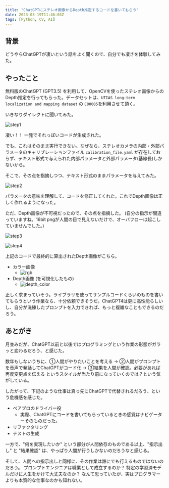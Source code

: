 ```yaml
---
title: "ChatGPTにステレオ画像からDepth推定するコードを書いてもらう"
date: 2023-03-19T11:46:03Z
tags: [Python, CV, AI]
---
```



## 背景

どうやらChatGPTが凄いという話をよく聞くので、自分でも凄さを体験してみた。


## やったこと

無料版のChatGPT (GPT3.5) を利用して、OpenCVを使ったステレオ画像からのDepth推定を行ってもらった。データセットは、`UTIAS long-term localization and mapping dataset` の `C00005`を利用させて頂く。

いきなりダイレクトに聞いてみた。

![step1](/20230319/step1.png)

凄い！！ 一発でそれっぽいコードが生成された。

でも、これはそのまま実行できない。なぜなら、ステレオカメラの内部・外部パラメータのキャリブレーションファイル `calibration_file.yaml` が存在しておらず、テキスト形式で与えられた内部パラメータと外部パラメータ(基線長)しかないから。

そこで、その点を指摘しつつ、テキスト形式のままパラメータを与えてみた。

![step2](/20230319/step2.png)

パラメータの意味を理解して、コードを修正してくれた。これでDepth画像は正しく作れるようになった。

ただ、Depth画像が不可視だったので、その点を指摘した。 (自分の指示が間違っていますね。16bit pngが人間の目で見えないだけで、オーバフローは起こしていませんでした。)

![step3](/20230319/step3.png)

![step4](/20230319/step4.png)

上記のコードで最終的に算出されたDepth画像がこちら。

- カラー画像
  - ![rgb](/20230319/000000.png)
- Depth画像 (を可視化したもの)
  - ![depth_color](/20230319/depth_color.png)

正しく求まっていそう。ライブラリを使ってサンプルコードくらいのものを書いてもらうという作業なら、十分依頼できそうだ。ChatGPT4は更に高性能らしいし、自分が洗練したプロンプトを入力できれば、もっと複雑なこともできるのだろう。




## あとがき

月並みだが、ChatGPT以前と以後ではプログラミングという作業の形態がガラッと変わるだろう、と感じた。

数年もしないうちに、①人間がやりたいことを考える → ②人間がプロンプトを音声で発話してChatGPTがコード化 → ③結果を人間が確認。必要があれば再度変更点を伝える というスタイルが当たり前になっていくのでは？という気がしている。

したがって、下記のような仕事は真っ先にChatGPTで代替されるだろう、という危機感を感じた。
- ペアプロのドライバー役
  - 実際、ChatGPTにコードを書いてもらっているときの感覚はナビゲーターそのものだった。
- リファクタリング
- テストの生成

一方で、"何を実現したいか" という部分が人間依存のものである以上、"指示出し" と "結果確認" は、やっぱり人間が行うしかないのだろうなと感じる。

そして、人間への指示出しと同様に、その作業は誰にでも行えるものではないのだろう。
プロンプトエンジニアは職業として成立するのか？ 特定の学習済モデルだけに人生をかけて大丈夫なのか？ なんて思っていたが、実はプログラマーよりも本質的な仕事なのかも知れない。
